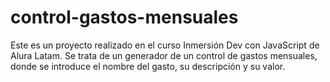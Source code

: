 # control-gastos-mensuales
Este es un proyecto realizado en el curso Inmersión Dev con JavaScript de Alura Latam. Se trata de un generador de un control de gastos mensuales, donde se introduce el nombre del gasto, su descripción y su valor.
